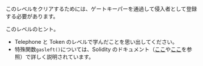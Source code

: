 このレベルをクリアするためには、ゲートキーパーを通過して侵入者として登録する必要があります。

このレベルのヒント。

- Telephone と Token のレベルで学んだことを思い出してください。
- 特殊関数`gasleft()`については、Solidity のドキュメント（[ここ](https://docs.soliditylang.org/en/v0.8.3/units-and-global-variables.html)や[ここ](https://docs.soliditylang.org/en/v0.8.3/control-structures.html#external-function-calls)を参照）で詳しく説明されています。
